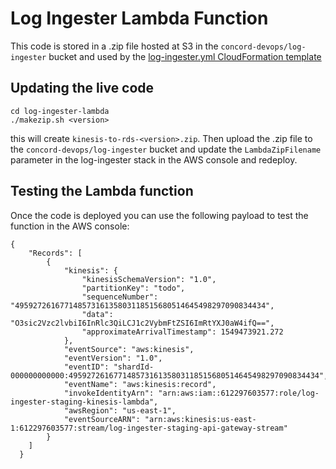 # Log Ingester Lambda Function

This code is stored in a .zip file hosted at S3 in the `concord-devops/log-ingester` bucket and used by the [log-ingester.yml CloudFormation template](https://github.com/concord-consortium/cloud-formation/)

## Updating the live code

```
cd log-ingester-lambda
./makezip.sh <version>
```

this will create `kinesis-to-rds-<version>.zip`.  Then upload the .zip file to the `concord-devops/log-ingester` bucket
and update the `LambdaZipFilename` parameter in the log-ingester stack in the AWS console and redeploy.

## Testing the Lambda function

Once the code is deployed you can use the following payload to test the function in the AWS console:

```
{
    "Records": [
        {
            "kinesis": {
                "kinesisSchemaVersion": "1.0",
                "partitionKey": "todo",
                "sequenceNumber": "49592726167714857316135803118515680514645498297090834434",
                "data": "O3sic2Vzc2lvbiI6InRlc3QiLCJ1c2VybmFtZSI6ImRtYXJ0aW4ifQ==",
                "approximateArrivalTimestamp": 1549473921.272
            },
            "eventSource": "aws:kinesis",
            "eventVersion": "1.0",
            "eventID": "shardId-000000000000:49592726167714857316135803118515680514645498297090834434",
            "eventName": "aws:kinesis:record",
            "invokeIdentityArn": "arn:aws:iam::612297603577:role/log-ingester-staging-kinesis-lambda",
            "awsRegion": "us-east-1",
            "eventSourceARN": "arn:aws:kinesis:us-east-1:612297603577:stream/log-ingester-staging-api-gateway-stream"
        }
    ]
  }
```